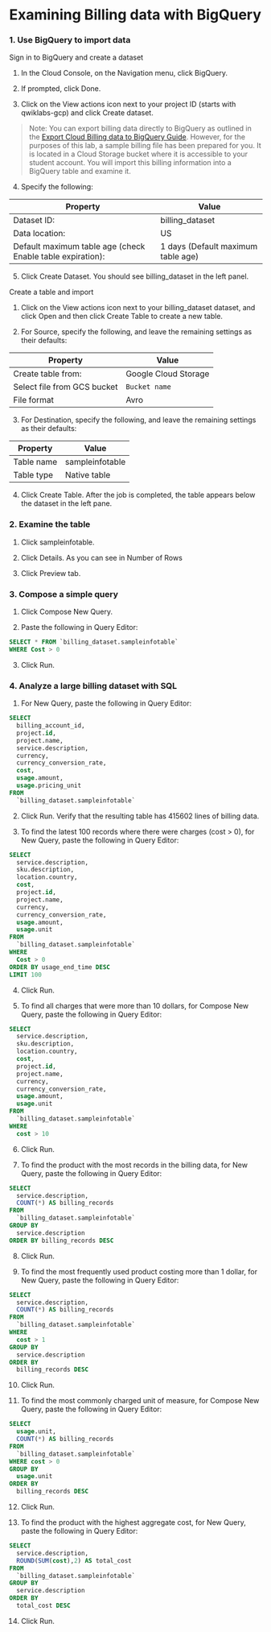 # Examining Billing data with BigQuery

### 1. Use BigQuery to import data

Sign in to BigQuery and create a dataset

1. In the Cloud Console, on the Navigation menu, click BigQuery.

2. If prompted, click Done.

3. Click on the View actions icon next to your project ID (starts with qwiklabs-gcp) and click Create dataset.

> Note: You can export billing data directly to BigQuery as outlined in the [Export Cloud Billing data to BigQuery Guide](https://cloud.google.com/billing/docs/how-to/export-data-bigquery). However, for the purposes of this lab, a sample billing file has been prepared for you. It is located in a Cloud Storage bucket where it is accessible to your student account. You will import this billing information into a BigQuery table and examine it.

4. Specify the following:

| Property                                                   | Value                              |
| ---------------------------------------------------------- | ---------------------------------- |
| Dataset ID:                                                | billing_dataset                    |
| Data location:                                             | US                                 |
| Default maximum table age (check Enable table expiration): | 1 days (Default maximum table age) |

5. Click Create Dataset. You should see billing_dataset in the left panel.

Create a table and import

1. Click on the View actions icon next to your billing_dataset dataset, and click Open and then click Create Table to create a new table.

2. For Source, specify the following, and leave the remaining settings as their defaults:

| Property                    | Value                |
| --------------------------- | -------------------- |
| Create table from:          | Google Cloud Storage |
| Select file from GCS bucket | `Bucket name`        |
| File format                 | Avro                 |

3. For Destination, specify the following, and leave the remaining settings as their defaults:

| Property   | Value           |
| ---------- | --------------- |
| Table name | sampleinfotable |
| Table type | Native table    |

4. Click Create Table. After the job is completed, the table appears below the dataset in the left pane.

### 2. Examine the table

1. Click sampleinfotable.

2. Click Details. As you can see in Number of Rows

3. Click Preview tab.

### 3. Compose a simple query

1. Click Compose New Query.

2. Paste the following in Query Editor:

```sql
SELECT * FROM `billing_dataset.sampleinfotable`
WHERE Cost > 0
```

3. Click Run.

### 4. Analyze a large billing dataset with SQL

1. For New Query, paste the following in Query Editor:

```sql
SELECT
  billing_account_id,
  project.id,
  project.name,
  service.description,
  currency,
  currency_conversion_rate,
  cost,
  usage.amount,
  usage.pricing_unit
FROM
  `billing_dataset.sampleinfotable`
```

2. Click Run. Verify that the resulting table has 415602 lines of billing data.

3. To find the latest 100 records where there were charges (cost > 0), for New Query, paste the following in Query Editor:

```sql
SELECT
  service.description,
  sku.description,
  location.country,
  cost,
  project.id,
  project.name,
  currency,
  currency_conversion_rate,
  usage.amount,
  usage.unit
FROM
  `billing_dataset.sampleinfotable`
WHERE
  Cost > 0
ORDER BY usage_end_time DESC
LIMIT 100
```

4. Click Run.

5. To find all charges that were more than 10 dollars, for Compose New Query, paste the following in Query Editor:

```sql
SELECT
  service.description,
  sku.description,
  location.country,
  cost,
  project.id,
  project.name,
  currency,
  currency_conversion_rate,
  usage.amount,
  usage.unit
FROM
  `billing_dataset.sampleinfotable`
WHERE
  cost > 10
```

6. Click Run.

7. To find the product with the most records in the billing data, for New Query, paste the following in Query Editor:

```sql
SELECT
  service.description,
  COUNT(*) AS billing_records
FROM
  `billing_dataset.sampleinfotable`
GROUP BY
  service.description
ORDER BY billing_records DESC
```

8. Click Run.

9. To find the most frequently used product costing more than 1 dollar, for New Query, paste the following in Query Editor:

```sql
SELECT
  service.description,
  COUNT(*) AS billing_records
FROM
  `billing_dataset.sampleinfotable`
WHERE
  cost > 1
GROUP BY
  service.description
ORDER BY
  billing_records DESC
```

10. Click Run.

11. To find the most commonly charged unit of measure, for Compose New Query, paste the following in Query Editor:

```sql
SELECT
  usage.unit,
  COUNT(*) AS billing_records
FROM
  `billing_dataset.sampleinfotable`
WHERE cost > 0
GROUP BY
  usage.unit
ORDER BY
  billing_records DESC
```

12. Click Run.

13. To find the product with the highest aggregate cost, for New Query, paste the following in Query Editor:

```sql
SELECT
  service.description,
  ROUND(SUM(cost),2) AS total_cost
FROM
  `billing_dataset.sampleinfotable`
GROUP BY
  service.description
ORDER BY
  total_cost DESC
```

14. Click Run.
